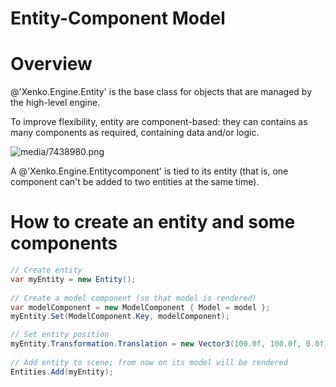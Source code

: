 # Entity-Component Model

<div class="doc-incomplete"/>

# Overview

@'Xenko.Engine.Entity' is the base class for objects that are managed by the high-level engine.

To improve flexibility, entity are component-based: they can contains as many components as required, containing data and/or logic.




![media/7438980.png](media/7438980.png) 




A @'Xenko.Engine.Entitycomponent' is tied to its entity (that is, one component can't be added to two entities at the same time).

# How to create an entity and some components

```cs
// Create entity
var myEntity = new Entity();
 
// Create a model component (so that model is rendered)
var modelComponent = new ModelComponent { Model = model };
myEntity.Set(ModelComponent.Key, modelComponent);

// Set entity position
myEntity.Transformation.Translation = new Vector3(100.0f, 100.0f, 0.0f);
 
// Add entity to scene; from now on its model will be rendered
Entities.Add(myEntity);
```



